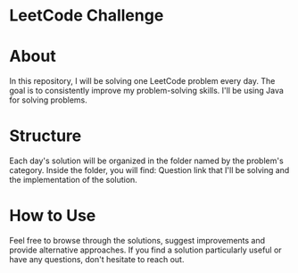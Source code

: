 # LeetCode Challenge

# About
In this repository, I will be solving one LeetCode problem every day. The goal is to consistently improve my problem-solving skills. I'll be using Java for solving problems.

# Structure
Each day's solution will be organized in the folder named by the problem's category.
Inside the folder, you will find:
Question link that I'll be solving and the implementation of the solution.

# How to Use
Feel free to browse through the solutions, suggest improvements and provide alternative approaches. If you find a solution particularly useful or have any questions, don't hesitate to reach out.
